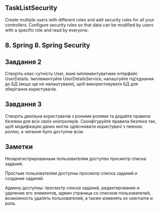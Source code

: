 ## TaskListSecurity
Create multiple users with different roles and add security rules for all your controllers. Configure security rules so that data can be modified by users with a specific role and read by everyone.
## 8. Spring 8. Spring Security
## Завдання 2

Створіть клас-сутність User, який імплементуватиме інтерфейс UserDetails. Імплементуйте UserDetailsService, налаштуйте під'єднання до БД (якщо ще не налаштували), щоб використовувати БД для зберігання користувачів.

## Завдання 3

Створіть декілька користувачів з різними ролями та додайте правила безпеки для всіх своїх контролерів. Сконфігуруйте правила безпеки так, щоб модифікацію даних могли здійснювати користувачі з певною роллю, а читання було доступне всім.

## Заметки

Незарегистрированным пользователям доступен просмотр списка заданий.

Простым пользователям доступны просмотр списка заданий и создание заданий.

Админу доступны: просмотр списка заданий, редактирование и удаление его элементов, админ страница со списком пользователей, возможность удалять пользователей, а также изменять их username и роль.
